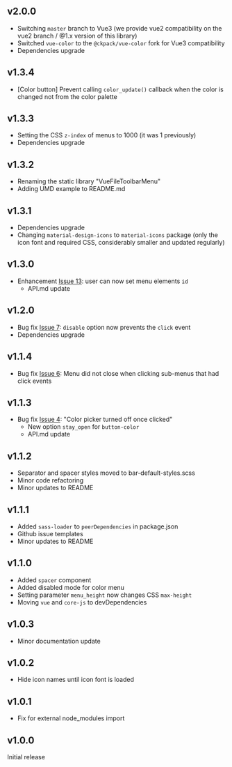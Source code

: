 ## v2.0.0

- Switching `master` branch to Vue3 (we provide vue2 compatibility on the vue2 branch / @1.x version of this library)
- Switched `vue-color` to the `@ckpack/vue-color` fork for Vue3 compatibility
- Dependencies upgrade

## v1.3.4

- \[Color button\] Prevent calling `color_update()` callback when the color is changed not from the color palette

## v1.3.3

- Setting the CSS `z-index` of menus to 1000 (it was 1 previously)
- Dependencies upgrade

## v1.3.2

- Renaming the static library "VueFileToolbarMenu"
- Adding UMD example to README.md

## v1.3.1

- Dependencies upgrade
- Changing `material-design-icons` to `material-icons` package (only the icon font and required CSS, considerably smaller and updated regularly)

## v1.3.0

- Enhancement [Issue 13](https://github.com/motla/vue-file-toolbar-menu/issues/13): user can now set menu elements `id`
  - API.md update

## v1.2.0

- Bug fix [Issue 7](https://github.com/motla/vue-file-toolbar-menu/issues/7): `disable` option now prevents the `click` event
- Dependencies upgrade

## v1.1.4

- Bug fix [Issue 6](https://github.com/motla/vue-file-toolbar-menu/issues/6): Menu did not close when clicking sub-menus that had click events

## v1.1.3

- Bug fix [Issue 4](https://github.com/motla/vue-file-toolbar-menu/issues/4): "Color picker turned off once clicked"
  - New option `stay_open` for `button-color`
  - API.md update

## v1.1.2

- Separator and spacer styles moved to bar-default-styles.scss
- Minor code refactoring
- Minor updates to README

## v1.1.1

- Added `sass-loader` to `peerDependencies` in package.json
- Github issue templates
- Minor updates to README

## v1.1.0

- Added `spacer` component
- Added disabled mode for color menu
- Setting parameter `menu_height` now changes CSS `max-height`
- Moving `vue` and `core-js` to devDependencies

## v1.0.3

- Minor documentation update

## v1.0.2

- Hide icon names until icon font is loaded

## v1.0.1

- Fix for external node_modules import

## v1.0.0

Initial release